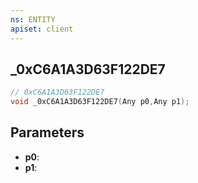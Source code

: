 ```yaml
---
ns: ENTITY
apiset: client
---
```

## _0xC6A1A3D63F122DE7

```c
// 0xC6A1A3D63F122DE7
void _0xC6A1A3D63F122DE7(Any p0,Any p1);
```


## Parameters
* **p0**:
* **p1**:




